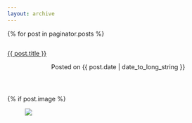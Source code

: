 ```yaml
---
layout: archive
---
```


<!-- {{ site.sass.sass_dir | relative_url }} -->

{% for post in paginator.posts %}
<div class="column is-half">
  <article class="panel is-primary">
		<p class="panel-heading">
      <a href="{{ post.url | relative_url }}">{{ post.title }}</a>
		</p>
		<header class="panel-block is-active" style="flex-direction: column;">
      <div class="subtitle is-6">
        Posted on {{ post.date | date_to_long_string }}
      </div><!-- .entry-meta -->
		</header><!-- .entry-header -->
    {% if post.image %}
      <div class="card-image panel-block is-active" style="padding:0;margin:0;">
        <figure class="image is-16by9" style="height: 100%;">
            <img src="{{ post.image }}" />
				</figure>
			</div>
    {% endif %}
		<div class="panel-block is-active entry-content">
			{{ post.excerpt }}
		</div>
    {% if post.tags %}
		<div class="panel-block is-active content entry-footer">
			<small>Tagged: 
        {% for tag in post.tags %}
	        <a href="#{{ tag | slugify }}"> {{ tag }} </a>
        {% endfor %}
      </small>
		</div><!-- .entry-footer -->
    {% endif %}
	</article>
</div>
{% endfor %}

{% if paginator.total_pages > 1 %}
<div class="pagination">
  {% if paginator.previous_page %}
    <a href="{{ paginator.previous_page_path | relative_url }}">&laquo; Prev</a>
  {% else %}
    <span>&laquo; Prev</span>
  {% endif %}

  {% if paginator.next_page %}
    <a href="{{ paginator.next_page_path | relative_url }}">Next &raquo;</a>
  {% else %}
    <span>Next &raquo;</span>
  {% endif %}
</div>
{% endif %}